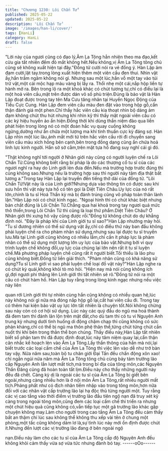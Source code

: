 ```yaml
---
title: "Chương 1230: Lôi Chấn Tử"
published: 2025-05-22
updated: 2025-05-22
description: 'Lôi Chấn Tử'
image: '/images/han-li/cover/'
tags: [HanLi]
category: HanLi
draft: false
---
```


"Lời này của ngươi cũng có đạo lý,Âm La Tông hẳn nhiên theo ma
đạo,kết cừu gia tất nhiên đếm đỏ mắt không hết.Nếu không,vị Âm
La Tông tông chủ cũng sẽ không xuất hiện tại đây."Đồng tử cười
nói ra vẻ đồng ý.
Hàn Lập ảm đạm cười,lật tay.trong lòng xuất hiện thêm một viên
cầu đen thui.
Nhìn vật ấy,hắn trầm ngâm không nói gì.
Nhưng sau một lúc,hắn vỗ một tay vào túi trữ vật,một cái mộc hạp
màu vàng bị lấy ra.
Thổi nhẹ một cái,nắp hộp liền tự hành mở ra.
Bên trong lộ ra một khoả khác có chút tương tự,chỉ có điều lại là
một hoả viên cầu,mặt trên được dán vô số phù triện.Đúng là bảo
vật là Hàn Lập đoạt được trong tay tên Ma Cưu tăng nhân tại
Huyền Ngọc Động của Tiểu Cực Cung.
Hàn Lập đem viên cầu màu đen đặt vào trong hộp gỗ,cẩn thận
đánh giá một phen.Chỉ thấy hắc viên cầu kia thoạt nhìn bộ dáng
ảm đạm không chút thu hút nhưng khi nhìn kỹ thì thấy mặt ngoài
viên cầu có các ký hiệu huyền ảo ẩn hiện.Đồng thời khi dùng thần
niệm đảo qua liền phát hiện trong lòng nó có một đoàn hắc vụ
quay cuồng không ngừng,dường như ẩn chứa một lượng ma khí
tinh thuần cực kỳ đáng sợ.
Hàn Lập nhìn một lúc lâu,ánh mắt mới từ trên hắc viên cầu rời đi
chuyển sang viên cầu màu xích hồng bên cạnh,bên trong đồng
dạng cũng ẩn chứa hoả linh lực kinh người.
Hắn sờ sờ cằm,trên mặt tựa hồ đang suy nghĩ cái gì đó.

"Thật không nghĩ tới người ở Nhân giới này cũng có người luyện
chế ra Lôi Chấn Tử.Cũng không biết rằng bí pháp là do các
thượng cổ tu sĩ của các ngươi nghĩ ra hay do Linh giới lén đưa
đến.Nếu mà trường hợp trước đúng thì cũng không sao.Nhưng
nếu là trường hợp sau thì người này tâm địa thật bất lương
a."Trong tay Hàn Lập lại truyền đến tiếng thở dài của đồng tử.
"Lôi Chấn Tử!Vật này là của Linh giới?Nhưng dựa vào thông tin
có được sau khi sưu hồn thì vật này tựa hồ có tên gọi là Diệt Tiên
Châu.Uy lực của nó rất lớn,chính là tu sĩ Hoá Thần kỳ mà bị đánh
trúng cũng vô pháp toàn thân lành lặn."Hàn Lập nói có chút kinh
ngạc.
"Ngoại hình thì có chút khác biệt nhưng bản chất đúng là Lôi
Chấn Tử.Chẳng qua hai khoả trong tay ngươi quá mức thô
thiển,trong Lôi Chấn Tử thì cũng là loại thứ phẩm.Diệt Tiên Châu?
Ở Nhân giới thì xưng hô vậy cũng được rồi."Đồng tử không chút
do dự khẳng định nói.
"Đây là pháp khí của Linh giới tu sĩ sao?"Hàn Lập nhướng mày
hỏi.
"Tu sĩ đương nhiên có thể sử dụng vật ấy,chỉ có điều thứ này ban
đầu không phải luyện chế ra cho phàm nhân sử dụng,nhưng sau
lại được tu sĩ truyền lưu.Mà tại Linh giới cũng không có nhiều
lắm,chỉ cần ít pháp lực là phàm nhân có thể sử dụng một lượng
lớn uy lực của bảo vật.Nhưng bởi vì quy trình luyện chế không
đổi,uy lực của chúng lại lớn nên rất ít tu sĩ luyện chế.Mà phương
pháp luyện chế cũng rất ít người biết.Tối thiểu là lão phu cũng
không biết.Đồng tử liền giải thích.
"Phàm nhân cũng có khả năng sử dụng?Tu sĩ Linh giới vì sao
phải luyện chế loại đồ vật này?"Hàn Lập nghe ra có chút kỳ
quái,không khỏi tò mò hỏi.
"Hiện nay mà nói cũng không ích gì,đợi ngươi phi thăng lên Linh
giới thì tất nhiên sẽ rõ."Đồng tử nói ra một câu có chút hàm hồ.
Hàn Lập tuy rằng trong lòng kinh ngạc nhưng nếu việc này liên

quan rới Linh giới thì tự nhiên cùng hắn cũng không có nhiều
quan hệ,lúc này không nói gì nữa mà đóng nắp hộp gỗ lại,cất hai
viên cầu đi.
Trong tay có thêm hai kiện bảo vật uy lực lớn tất nhiên là chuyện
tốt.Nói không chừng sau này còn có cơ hội sử dụng.
Lúc này các quỷ đầu do ngũ ma hoá thành đã đem tam thi đánh
lăn lộn trên mặt đất,cho dù tam thi có tu vi Nguyên Anh trung kỳ
nhưng dưới tình huống di động chậm chạp thì cũng không có sức
phản kháng,chỉ có thể bị ngũ ma thôn phệ thân thể,từng chút từng
chút cắn nuốt thi khí bên trong thân thể bọn chúng.
Thấy điều này,Hàn Lập tất nhiên biết số phận tam thi đã được
định đoạt,lúc này tâm niệm quay lại,cẩn thận cân nhắc kế hoạch
lẻn vào Âm La Tông.Lấy thần thông của hắn mà nói,lại biết trước
các loại cấm chế của Âm La Tông thì việc lẻn vào dễ như trở bàn
tay vậy.
Nửa năm sau,toàn bộ tu chân giới Đại Tấn đều chấn động xôn
xao! chỉ ngắn ngủi nửa năm mà Âm La Tông tông chủ cùng bảy
tám trưởng lão cấp Nguyên Anh lần lượt mất tích,mà trong bí địa
của tông môn,các Nguyên Thần Đăng cũng đã hoàn toàn tắt
lịm.Điều này cho thấy những người này đều đã chết.
Càng kỳ dị là ngoài các tu sĩ của Âm La Tông bị giết bên
ngoài,nhưng càng nhiều hơn là ở nội môn Âm La Tông,rất nhiều
người mất tích.Phảng phất như có địch nhân tiềm nhập vào trong
tông môn,hơn nữa đối với các nhân vật cấp trưởng lão lại hạ độc
thủ từng người một.
Tuy rằng các vị cao tầng vào thời điểm vị trưởng lão đầu tiên ngộ
nạn đã truy xét kỹ càng trong ngoài tông môn,cũng đem các loại
cấm chế thi triển ra nhưng một chút hiệu quả cũng không có,vẫn
tiếp tục một gã trưởng lão khác gặp chuyện không may.Làm cho
người trong cao tầng Âm La Tông đều cảm thấy bất an thậm chí
lúc sau không thể không thu xếp vài tên ở chung một phòng,một
tấc cũng không dám lơ là,sự tình lúc này mới ổn định được chút
ít.Nhưng đến lượt các vị trưởng lão đang ở bên ngoài ngộ

nạn.Điều này làm cho các tu sĩ của Âm La Tông cấp độ Nguyên
Anh đều không khỏi cảm thấy vừa sợ vừa tức nhưng đành bó tay.
------oOo------
